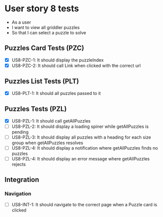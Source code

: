 # User story 8 tests

- As a user
- I want to view all griddler puzzles
- So that I can select a puzzle to solve

## Puzzles Card Tests (PZC)

- [x] US8-PZC-1: It should display the puzzleIndex
- [x] US8-PZC-2: It should call Link when clicked with the correct url

## Puzzles List Tests (PLT)

- [x] US8-PLT-1: It should all puzzles passed to it

## Puzzles Tests (PZL)

- [x] US8-PZL-1: It should call getAllPuzzles
- [ ] US8-PZL-2: It should display a loading spiner while getAllPuzzles is pending
- [ ] US8-PZL-3: It should display all puzzles with a heading for each size group when getAllPuzzles resolves
- [ ] US8-PZL-4: It should display a notification where getAllPuzzles finds no puzzles
- [ ] US8-PZL-4: It should display an error message where getAllPuzzles rejects

## Integration

### Navigation

- [ ] US8-INT-1: It should navigate to the correct page when a Puzzle card is clicked
